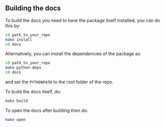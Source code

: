 Building the docs
-----------------

To build the docs you need to have the package itself installed, you can do this by:
```bash
cd path_to_your_repo
make install
cd docs
```

Alternatively, you can install the dependencies of the package as:
```bash
cd path_to_your_repo
make python-deps
cd docs
```
and set the `PYTHONPATH` to the root folder of the repo.

To build the docs itself, do:

```bash
make build
```

To open the docs after building then do:
```bash
make open
```
